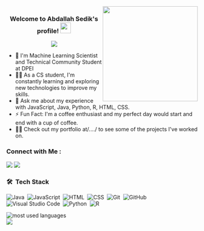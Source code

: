 
<img width="250" align="right" src="https://c.tenor.com/_DOBjnGspYAAAAAM/code-coding.gif">

<h3 align="center">
  Welcome to Abdallah Sedik's profile!
  <img src="https://media.giphy.com/media/hvRJCLFzcasrR4ia7z/giphy.gif" width="28">
</h3>

<!-- Typing SVG by DenverCoder1 - https://github.com/DenverCoder1/readme-typing-svg -->
<p align="center">
  <a href="https://github.com/DenverCoder1/readme-typing-svg"><img src="https://readme-typing-svg.herokuapp.com/?lines=Data%20Scientist%20And%20Analyst;Always%20learning%20new%20things&font=Fira%20Code&center=true&width=440&height=45&color=f75c7e&vCenter=true&size=22"></a>
</p> 

- 🏢 I'm Machine Learning Scientist and Technical Community Student at DPEI
- 👨‍💻 As a CS student, I'm constantly learning and exploring new technologies to improve my skills.
- 💬 Ask me about my experience with JavaScript, Java, Python, R, HTML, CSS.
- ⚡ Fun Fact: I'm a coffee enthusiast and my perfect day would start and end with a cup of coffee.
- 👨‍💻 Check out my portfolio at/..../ to see some of the projects I've worked on.


### Connect with Me :

<a href="https://linkedin.com/in/abdallah-sedik-23107323a/" target="_blank"><img src="https://img.shields.io/badge/-Abdallah%20Sedik-0077B5?style=for-the-badge&logo=Linkedin&logoColor=white"/></a>
<a href="https://t.me/AbdallahNSedik" target="_blank"><img src="https://img.shields.io/badge/-Abdallah%20Sedik-0077B5?style=for-the-badge&logo=Telegram&logoColor=white"/></a>


### 🛠 &nbsp;Tech Stack
![Java](https://img.shields.io/badge/-Java-05122A?style=flat&logo=java)&nbsp;
![JavaScript](https://img.shields.io/badge/-JavaScript-05122A?style=flat&logo=javascript)&nbsp;
![HTML](https://img.shields.io/badge/-HTML-05122A?style=flat&logo=HTML5)&nbsp;
![CSS](https://img.shields.io/badge/-CSS-05122A?style=flat&logo=CSS3&logoColor=1572B6)&nbsp;
![Git](https://img.shields.io/badge/-Git-05122A?style=flat&logo=git)&nbsp;
![GitHub](https://img.shields.io/badge/-GitHub-05122A?style=flat&logo=github)&nbsp;
![Visual Studio Code](https://img.shields.io/badge/-Visual%20Studio%20Code-05122A?style=flat&logo=visual-studio-code&logoColor=007ACC)&nbsp;
![Python](https://img.shields.io/badge/-Python%20-05122A?style=flat&logo=python)&nbsp;
![R](https://img.shields.io/badge/-R-05122A?style=flat&logo=R)&nbsp;




<img align="left" src="https://github-readme-stats.vercel.app/api/top-langs?username=yousefdergham&show_icons=true&locale=en&layout=compact&theme=radical" alt="most used languages" />
<br>
<a href="https://komarev.com/ghpvc/?username=yousefdergham&style=for-the-badge">
    <img src="https://komarev.com/ghpvc/?username=yousefdergham&style=for-the-badge">
</a>
